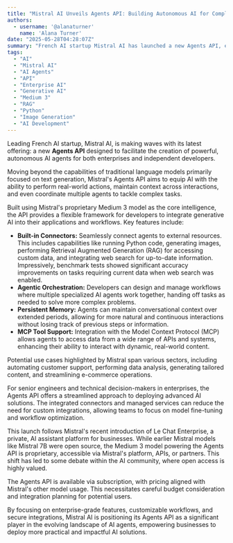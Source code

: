 ```yaml
---
title: "Mistral AI Unveils Agents API: Building Autonomous AI for Complex Tasks"
authors:
  - username: '@alanaturner'
    name: 'Alana Turner'
date: "2025-05-28T04:28:07Z"
summary: "French AI startup Mistral AI has launched a new Agents API, empowering developers and enterprises to build sophisticated, autonomous AI agents capable of running code, generating images, and handling complex workflows with persistent memory."
tags:
  - "AI"
  - "Mistral AI"
  - "AI Agents"
  - "API"
  - "Enterprise AI"
  - "Generative AI"
  - "Medium 3"
  - "RAG"
  - "Python"
  - "Image Generation"
  - "AI Development"
---
```


Leading French AI startup, Mistral AI, is making waves with its latest offering: a new **Agents API** designed to facilitate the creation of powerful, autonomous AI agents for both enterprises and independent developers.

Moving beyond the capabilities of traditional language models primarily focused on text generation, Mistral's Agents API aims to equip AI with the ability to perform real-world actions, maintain context across interactions, and even coordinate multiple agents to tackle complex tasks.

Built using Mistral's proprietary Medium 3 model as the core intelligence, the API provides a flexible framework for developers to integrate generative AI into their applications and workflows. Key features include:

*   **Built-in Connectors:** Seamlessly connect agents to external resources. This includes capabilities like running Python code, generating images, performing Retrieval Augmented Generation (RAG) for accessing custom data, and integrating web search for up-to-date information. Impressively, benchmark tests showed significant accuracy improvements on tasks requiring current data when web search was enabled.
*   **Agentic Orchestration:** Developers can design and manage workflows where multiple specialized AI agents work together, handing off tasks as needed to solve more complex problems.
*   **Persistent Memory:** Agents can maintain conversational context over extended periods, allowing for more natural and continuous interactions without losing track of previous steps or information.
*   **MCP Tool Support:** Integration with the Model Context Protocol (MCP) allows agents to access data from a wide range of APIs and systems, enhancing their ability to interact with dynamic, real-world content.

Potential use cases highlighted by Mistral span various sectors, including automating customer support, performing data analysis, generating tailored content, and streamlining e-commerce operations.

For senior engineers and technical decision-makers in enterprises, the Agents API offers a streamlined approach to deploying advanced AI solutions. The integrated connectors and managed services can reduce the need for custom integrations, allowing teams to focus on model fine-tuning and workflow optimization.

This launch follows Mistral's recent introduction of Le Chat Enterprise, a private, AI assistant platform for businesses. While earlier Mistral models like Mistral 7B were open source, the Medium 3 model powering the Agents API is proprietary, accessible via Mistral's platform, APIs, or partners. This shift has led to some debate within the AI community, where open access is highly valued.

The Agents API is available via subscription, with pricing aligned with Mistral's other model usage. This necessitates careful budget consideration and integration planning for potential users.

By focusing on enterprise-grade features, customizable workflows, and secure integrations, Mistral AI is positioning its Agents API as a significant player in the evolving landscape of AI agents, empowering businesses to deploy more practical and impactful AI solutions.
